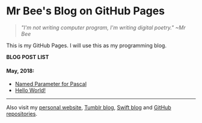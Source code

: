 # Mr Bee's Blog on GitHub Pages

> *"I'm not writing computer program, I'm writing digital poetry." ~Mr Bee*

This is my GitHub Pages. I will use this as my programming blog.

**BLOG POST LIST**

#### May, 2018:
* [Named Parameter for Pascal](namedparameter.md)
* [Hello World!](hello.md)

---
Also visit my [personal website](https://pak.lebah.web.id), [Tumblr blog](http://paklebah.tumblr.com), [Swift blog](http://medium.com/@pak.lebah) and [GitHub repositories](http://github.com/pakLebah).
